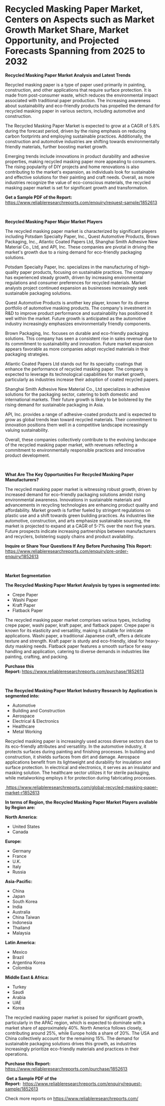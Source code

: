 <p><h1>Recycled Masking Paper Market, Centers on Aspects such as Market Growth Market Share, Market Opportunity, and Projected Forecasts Spanning from 2025 to 2032</h1></p><p><strong>Recycled Masking Paper Market Analysis and Latest Trends</strong></p>
<p><p>Recycled masking paper is a type of paper used primarily in painting, construction, and other applications that require surface protection. It is made from post-consumer waste, which reduces the environmental impact associated with traditional paper production. The increasing awareness about sustainability and eco-friendly products has propelled the demand for recycled masking paper in various sectors, including automotive and construction.</p><p>The Recycled Masking Paper Market is expected to grow at a CAGR of 5.8% during the forecast period, driven by the rising emphasis on reducing carbon footprints and employing sustainable practices. Additionally, the construction and automotive industries are shifting towards environmentally friendly materials, further boosting market growth. </p><p>Emerging trends include innovations in product durability and adhesive properties, making recycled masking paper more appealing to consumers. The rising popularity of DIY projects and home renovations is also contributing to the market's expansion, as individuals look for sustainable and effective solutions for their painting and craft needs. Overall, as more industries recognize the value of eco-conscious materials, the recycled masking paper market is set for significant growth and transformation.</p></p>
<p><strong>Get a Sample PDF of the Report:&nbsp;</strong> <a href="https://www.reliableresearchreports.com/enquiry/request-sample/1852613?utm_campaign=3557&utm_medium=2&utm_source=Github&utm_content=ia&utm_term=05042025&utm_id=recycled-masking-paper">https://www.reliableresearchreports.com/enquiry/request-sample/1852613</a></p>
<p>&nbsp;</p>
<p><strong>Recycled Masking Paper Major Market Players</strong></p>
<p><p>The recycled masking paper market is characterized by significant players including Potsdam Specialty Paper, Inc., Quest Automotive Products, Brown Packaging, Inc., Atlantic Coated Papers Ltd, Shanghai Smith Adhesive New Material Co., Ltd, and API, Inc. These companies are pivotal in driving the market's growth due to a rising demand for eco-friendly packaging solutions.</p><p>Potsdam Specialty Paper, Inc. specializes in the manufacturing of high-quality paper products, focusing on sustainable practices. The company has experienced steady growth, driven by increasing environmental regulations and consumer preferences for recycled materials. Market analysts project continued expansion as businesses increasingly seek sustainable packaging solutions.</p><p>Quest Automotive Products is another key player, known for its diverse portfolio of automotive masking products. The company's investment in R&D to improve product performance and sustainability has positioned it well within the market. Future growth is anticipated as the automotive industry increasingly emphasizes environmentally friendly components.</p><p>Brown Packaging, Inc. focuses on durable and eco-friendly packaging solutions. This company has seen a consistent rise in sales revenue due to its commitment to sustainability and innovation. Future market expansion appears favorable as more companies adopt recycled materials in their packaging strategies.</p><p>Atlantic Coated Papers Ltd stands out for its specialty coatings that enhance the performance of recycled masking paper. The company is expected to leverage its technological capabilities for market growth, particularly as industries increase their adoption of coated recycled papers.</p><p>Shanghai Smith Adhesive New Material Co., Ltd specializes in adhesive solutions for the packaging sector, catering to both domestic and international markets. Their future growth is likely to be bolstered by the rising demand for sustainable packaging in Asia.</p><p>API, Inc. provides a range of adhesive-coated products and is expected to grow as global trends lean toward recycled materials. Their commitment to innovation positions them well in a competitive landscape increasingly valuing sustainability.</p><p>Overall, these companies collectively contribute to the evolving landscape of the recycled masking paper market, with revenues reflecting a commitment to environmentally responsible practices and innovative product development.</p></p>
<p>&nbsp;</p>
<p><strong>What Are The Key Opportunities For Recycled Masking Paper Manufacturers?</strong></p>
<p><p>The recycled masking paper market is witnessing robust growth, driven by increased demand for eco-friendly packaging solutions amidst rising environmental awareness. Innovations in sustainable materials and advancements in recycling technologies are enhancing product quality and affordability. Market growth is further fueled by stringent regulations on plastic use and a shift towards green building practices. As industries like automotive, construction, and arts emphasize sustainable sourcing, the market is projected to expand at a CAGR of 5-7% over the next five years. Future prospects indicate increasing partnerships between manufacturers and recyclers, bolstering supply chains and product availability.</p></p>
<p><strong>Inquire or Share Your Questions If Any Before Purchasing This Report:</strong> <a href="https://www.reliableresearchreports.com/enquiry/pre-order-enquiry/1852613?utm_campaign=3557&utm_medium=2&utm_source=Github&utm_content=ia&utm_term=05042025&utm_id=recycled-masking-paper">https://www.reliableresearchreports.com/enquiry/pre-order-enquiry/1852613</a></p>
<p>&nbsp;</p>
<p><strong>Market Segmentation</strong></p>
<p><strong>The Recycled Masking Paper Market Analysis by types is segmented into:</strong></p>
<p><ul><li>Crepe Paper</li><li>Washi Paper</li><li>Kraft Paper</li><li>Flatback Paper</li></ul></p>
<p><p>The recycled masking paper market comprises various types, including crepe paper, washi paper, kraft paper, and flatback paper. Crepe paper is known for its elasticity and versatility, making it suitable for intricate applications. Washi paper, a traditional Japanese craft, offers a delicate texture and strength. Kraft paper is sturdy and eco-friendly, ideal for heavy-duty masking needs. Flatback paper features a smooth surface for easy handling and application, catering to diverse demands in industries like painting, crafting, and packing.</p></p>
<p><strong>Purchase this Report:&nbsp;</strong><a href="https://www.reliableresearchreports.com/purchase/1852613?utm_campaign=3557&utm_medium=2&utm_source=Github&utm_content=ia&utm_term=05042025&utm_id=recycled-masking-paper">https://www.reliableresearchreports.com/purchase/1852613</a></p>
<p>&nbsp;</p>
<p><strong>The Recycled Masking Paper Market Industry Research by Application is segmented into:</strong></p>
<p><ul><li>Automotive</li><li>Building and Construction</li><li>Aerospace</li><li>Electrical & Electronics</li><li>Healthcare</li><li>Metal Working</li></ul></p>
<p><p>Recycled masking paper is increasingly used across diverse sectors due to its eco-friendly attributes and versatility. In the automotive industry, it protects surfaces during painting and finishing processes. In building and construction, it shields surfaces from dirt and damage. Aerospace applications benefit from its lightweight and durability for insulation and surface protection. In electrical and electronics, it serves as an insulator and masking solution. The healthcare sector utilizes it for sterile packaging, while metalworking employs it for protection during fabricating processes.</p></p>
<p><a href="https://www.reliableresearchreports.com/global-recycled-masking-paper-market-r1852613?utm_campaign=3557&utm_medium=2&utm_source=Github&utm_content=ia&utm_term=05042025&utm_id=recycled-masking-paper">&nbsp;https://www.reliableresearchreports.com/global-recycled-masking-paper-market-r1852613</a></p>
<p><strong>In terms of Region, the Recycled Masking Paper Market Players available by Region are:</strong></p>
<p>
    <p> <strong> North America: </strong>
        <ul>
            <li>United States</li>
            <li>Canada</li>
        </ul>
        </p> 
    <p> <strong> Europe: </strong>
        <ul>
            <li>Germany</li>
            <li>France</li>
            <li>U.K.</li>
            <li>Italy</li>
            <li>Russia</li>
        </ul>
        </p> 
    <p> <strong> Asia-Pacific: </strong>
        <ul>
            <li>China</li>
            <li>Japan</li>
            <li>South Korea</li>
            <li>India</li>
            <li>Australia</li>
            <li>China Taiwan</li>
            <li>Indonesia</li>
            <li>Thailand</li>
            <li>Malaysia</li>
        </ul>
        </p> 
    <p> <strong> Latin America: </strong>
        <ul>
            <li>Mexico</li>
            <li>Brazil</li>
            <li>Argentina Korea</li>
            <li>Colombia</li>
        </ul>
        </p> 
    <p> <strong> Middle East & Africa: </strong>
        <ul>
            <li>Turkey</li>
            <li>Saudi</li>
            <li>Arabia</li>
            <li>UAE</li>
            <li>Korea</li>
        </ul>
    </p>
    </p>
<p><p>The recycled masking paper market is poised for significant growth, particularly in the APAC region, which is expected to dominate with a market share of approximately 40%. North America follows closely, contributing around 25%, while Europe holds a share of 20%. The USA and China collectively account for the remaining 15%. The demand for sustainable packaging solutions drives this growth, as industries increasingly prioritize eco-friendly materials and practices in their operations.</p></p>
<p><strong>Purchase this Report: </strong><a href="https://www.reliableresearchreports.com/purchase/1852613?utm_campaign=3557&utm_medium=2&utm_source=Github&utm_content=ia&utm_term=05042025&utm_id=recycled-masking-paper">https://www.reliableresearchreports.com/purchase/1852613</a></p>
<p>&nbsp;<strong>Get a Sample PDF of the Report:&nbsp;&nbsp;</strong><a href="https://www.reliableresearchreports.com/enquiry/request-sample/1852613?utm_campaign=3557&utm_medium=2&utm_source=Github&utm_content=ia&utm_term=05042025&utm_id=recycled-masking-paper">https://www.reliableresearchreports.com/enquiry/request-sample/1852613</a></p>
<p><strong></strong></p>
<p>Check more reports on <a href="https://www.reliableresearchreports.com/?utm_campaign=3557&utm_medium=2&utm_source=Github&utm_content=ia&utm_term=05042025&utm_id=recycled-masking-paper">https://www.reliableresearchreports.com/</a></p>